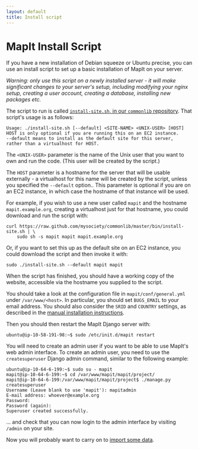 ```yaml
---
layout: default
title: Install script
---
```


# MapIt Install Script

If you have a new installation of Debian squeeze or Ubuntu precise,
you can use an install script to set up a basic installation of
MapIt on your server.

*Warning: only use this script on a newly installed server - it will
make significant changes to your server's setup, including modifying
your nginx setup, creating a user account, creating a database,
installing new packages etc.*

The script to run is called [`install-site.sh`, in our `commonlib` repository](https://raw.github.com/mysociety/commonlib/master/bin/install-site.sh).
That script's usage is as follows:

    Usage: ./install-site.sh [--default] <SITE-NAME> <UNIX-USER> [HOST]
    HOST is only optional if you are running this on an EC2 instance.
    --default means to install as the default site for this server,
    rather than a virtualhost for HOST.

The `<UNIX-USER>` parameter is the name of the Unix user that you want
to own and run the code.  (This user will be created by the script.)

The `HOST` parameter is a hostname for the server that will be usable
externally - a virtualhost for this name will be created by the
script, unless you specified the `--default` option..  This parameter
is optional if you are on an EC2 instance, in which case the hostname
of that instance will be used.

For example, if you wish to use a new user called `mapit` and the
hostname `mapit.example.org`, creating a virtualhost just for that
hostname, you could download and run the script with:

    curl https://raw.github.com/mysociety/commonlib/master/bin/install-site.sh | \
        sudo sh -s mapit mapit mapit.example.org

Or, if you want to set this up as the default site on an EC2 instance,
you could download the script and then invoke it with:

    sudo ./install-site.sh --default mapit mapit

When the script has finished, you should have a working copy of the
website, accessible via the hostname you supplied to the script.

You should take a look at the configuration file in
`mapit/conf/general.yml` under `/var/www/<host>`. In particular, you should set `BUGS_EMAIL`
to your email address.  You should also consider the `SRID` and
`COUNTRY` settings, as described in the [manual installation
instructions](/install/).

Then you should then restart the MapIt Django server with:

    ubuntu@ip-10-58-191-98:~$ sudo /etc/init.d/mapit restart

You will need to create an admin user if you want to be able to use
MapIt's web admin interface.  To create an admin user, you need to use
the `createsuperuser` Django admin command, similar to the following
example:

    ubuntu@ip-10-64-6-199:~$ sudo su - mapit
    mapit@ip-10-64-6-199:~$ cd /var/www/mapit/mapit/project/
    mapit@ip-10-64-6-199:/var/www/mapit/mapit/project$ ./manage.py createsuperuser
    Username (Leave blank to use 'mapit'): mapitadmin
    E-mail address: whoever@example.org
    Password:
    Password (again):
    Superuser created successfully.

... and check that you can now login to the admin interface by
visiting `/admin` on your site.

Now you will probably want to carry on to [import some data](import).
